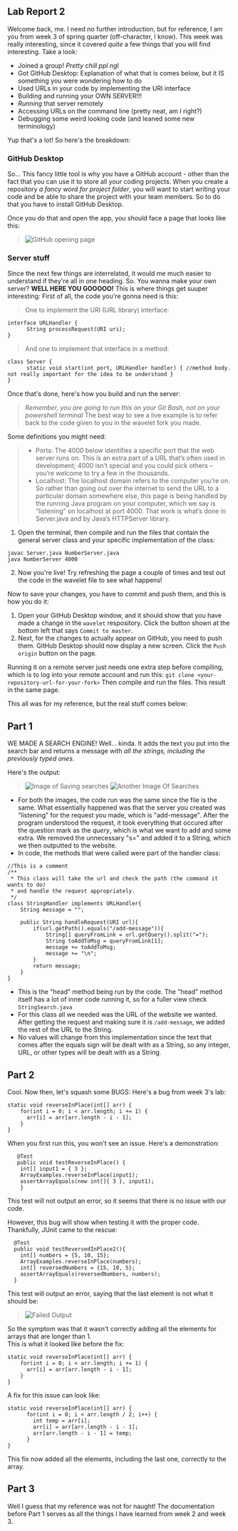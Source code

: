 ## Lab Report 2

Welcome back, me. I need no further introduction, but for reference, I am you from week 3 of spring quarter (off-character, I know). This week was really interesting, since it covered *quite* a few things that you will find interesting. Take a look:
- Joined a group! *Pretty chill ppl ngl*
- Got GitHub Desktop: Explanation of what that is comes below, but it IS something you were wondering how to do
- Used URLs in your code by implementing the URI interface
- Building and running your OWN SERVER!!!
- *Running* that server remotely
- Accessing URLs on the command line (pretty neat, am I right?)
- Debugging some weird looking code (and leaned some new terminology)

Yup that's a lot! So here's the breakdown:

### GitHub Desktop
So... This fancy little tool is why you have a GitHub account - other than the fact that you can use it to store all your coding projects. When you create a repository *a fancy word for project folder*, you will want to start writing your code and be able to share the project with your team members. So to do that you have to install GitHub Desktop.

Once you do that and open the app, you should face a page that looks like this:
> ![GitHub opening page](GitHubOpenPage.png)

### Server stuff
Since the next few things are interrelated, it would me much easier to understand if they're all in one heading. So. You wanna make your own server? **WELL HERE YOU GOOOOO!** This is where things get suuper interesting:
First of all, the code you're gonna need is this:
>One to implement the URI (URL library) interface:
```
interface URLHandler {
      String processRequest(URI uri);
}
```
>And one to implement that interface in a method:
```
class Server {
      static void start(int port, URLHandler handler) { //method body. not really important for the idea to be understood }
}
```
Once that's done, here's how you build and run the server:
>*Remember, you are going to run this on your Git Bash, not on your powershell terminal*
>The best way to see a live example is to refer back to the code given to you in the wavelet fork you made.

Some definitions you might need:
> - Ports: The 4000 below identifies a specific port that the web server runs on. This is an extra part of a URL that’s often used in development; 4000 isn’t special and you could pick others – you’re welcome to try a few in the thousands.  
> - Localhost: The localhost domain refers to the computer you’re on. So rather than going out over the internet to send the URL to a particular domain somewhere else, this page is being handled by the running Java program on your computer, which we say is “listening” on localhost at port 4000. That work is what’s done in Server.java and by Java’s HTTPServer library.

1. Open the terminal, then compile and run the files that contain the general server class and your specific implementation of the class:
```
javac Server.java NumberServer.java 
java NumberServer 4000
```
2. Now you're live! Try refreshing the page a couple of times and test out the code in the wavelet file to see what happens!

Now to save your changes, you have to commit and push them, and this is how you do it:  
1. Open your GitHub Desktop window, and it should show that you have made a change in the ```wavelet``` respository. Click the button shown at the bottom left that says ```Commit to master```. 
2. Next, for the changes to actually appear on GitHub, you need to push them. GitHub Desktop should now display a new screen. Click the ```Push origin``` button on the page.

Running it on a remote server just needs one extra step before compiling, which is to log into your remote account and run this:
```git clone <your-repository-url-for-your-fork>```
Then compile and run the files. This result in the same page.

This all was for my reference, but the real stuff comes below:

## Part 1
WE MADE A SEARCH ENGINE! Well... kinda. It adds the text you put into the search bar and returns a message with *all the strings, including the previously typed ones.*

Here's the output: 
> ![Image of Saving searches](SearchEngine.png)
> ![Another Image Of Searches](SearchEngineP2.png)

- For both the images, the code run was the same since the file is the same. What essentially happened was that the server you created was "listening" for the request you made, which is "add-message". After the program understood the request, it took everything that occured after the question mark as the *query*, which is what we want to add and some extra. We removed the unnecessary "s=" and added it to a String, which we then outputted to the website.
- In code, the methods that were called were part of the handler class:
```
//This is a comment
/**
 * This class will take the url and check the path (the command it wants to do)
 * and handle the request appropriately.
 */
class StringHandler implements URLHandler{
    String message = "";

    public String handleRequest(URI url){
        if(url.getPath().equals("/add-message")){
            String[] queryFromLink = url.getQuery().split("=");
            String toAddToMsg = queryFromLink[1];
            message += toAddToMsg;
            message += "\n";
        }
        return message;
    }
}
```
- This is the "head" method being run by the code. The "head" method itself has a lot of inner code running it, so for a fuller view check ```StringSearch.java```
- For this class all we needed was the URL of the website we wanted. After getting the request and making sure it is ```/add-message```, we added the rest of the URL to the String.
- No values will change from this implementation since the text that comes after the equals sign will be dealt with as a String, so any integer, URL, or other types will be dealt with as a String.

## Part 2
Cool. Now then, let's squash some BUGS:
Here's a bug from week 3's lab:
```
static void reverseInPlace(int[] arr) {
    for(int i = 0; i < arr.length; i += 1) {
      arr[i] = arr[arr.length - i - 1];
    }
}
```

When you first run this, you won't see an issue. Here's a demonstration:
```
   @Test 
   public void testReverseInPlace() {
    int[] input1 = { 3 };
    ArrayExamples.reverseInPlace(input1);
    assertArrayEquals(new int[]{ 3 }, input1);
    }
```
This test will not output an error, so it seems that there is no issue with our code.

However, this bug will show when testing it with the proper code. Thankfully, JUnit came to the rescue:
```
  @Test
  public void testReversedInPlace2(){
    int[] numbers = {5, 10, 15};
    ArrayExamples.reverseInPlace(numbers);
    int[] reversedNumbers = {15, 10, 5};
    assertArrayEquals(reversedNumbers, numbers);
  }
  ```
  This test will output an error, saying that the last element is not what it should be:
  > ![Failed Output](FailureOutput.png)

So the symptom was that it wasn't correctly adding all the elements for arrays that are longer than 1.  
This is what it looked like before the fix:
```
static void reverseInPlace(int[] arr) {
    for(int i = 0; i < arr.length; i += 1) {
      arr[i] = arr[arr.length - i - 1];
    }
}
```

A fix for this issue can look like:
```
static void reverseInPlace(int[] arr) {
      for(int i = 0; i < arr.length / 2; i++) {
        int temp = arr[i];
        arr[i] = arr[arr.length - i - 1];
        arr[arr.length - i - 1] = temp;
      }
}
```
This fix now added all the elements, including the last one, correctly to the array.

## Part 3
Well I guess that my reference was not for naught! The documentation before Part 1 serves as all the things I have learned from week 2 and week 3.
